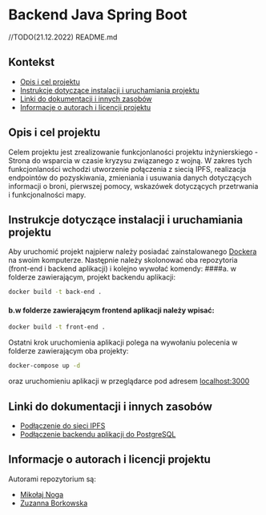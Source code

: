 # Backend Java Spring Boot

//TODO(21.12.2022) README.md 

## Kontekst
* [Opis i cel projektu](#opis-i-cel-projektu)
* [Instrukcje dotyczące instalacji i uruchamiania projektu](#instrukcje-dotyczące-instalacji-i-uruchamiania-projektu)
* [Linki do dokumentacji i innych zasobów](#linki-do-dokumentacji-i-innych-zasobów)
* [Informacje o autorach i licencji projektu](#informacje-o-autorach-i-licencji-projektu)

## Opis i cel projektu
Celem projektu jest zrealizowanie funkcjonlaności projektu inżynierskiego - Strona do wsparcia w czasie kryzysu związanego z wojną.
W zakres tych funkcjonlaności wchodzi utworzenie połączenia z siecią IPFS, realizacja endpointów do pozyskiwania, zmieniania i usuwania danych dotyczących informacji o broni, pierwszej pomocy, wskazówek dotyczących przetrwania i funkcjonalności mapy.

## Instrukcje dotyczące instalacji i uruchamiania projektu
Aby uruchomić projekt najpierw należy posiadać zainstalowanego [Dockera](https://www.docker.com/products/docker-desktop/) na swoim komputerze.
Następnie należy skolonować oba repozytoria (front-end i backend aplikacji) i kolejno wywołać komendy:
####a.  w folderze zawierającym, projekt backendu aplikacji:
```bash
docker build -t back-end .
```
#### b.w folderze zawierającym frontend aplikacji należy wpisać:
```bash
docker build -t front-end .
```
Ostatni krok uruchomienia aplikacji polega na wywołaniu polecenia w folderze zawierającym oba projekty:
```bash
docker-compose up -d
```
oraz uruchomieniu aplikacji w przeglądarce pod adresem [localhost:3000](http://localhost:3000/)

## Linki do dokumentacji i innych zasobów
- [Podłączenie do sieci IPFS](https://github.com/ipfs-shipyard/java-ipfs-http-client)
- [Podłączenie backendu aplikacji do PostgreSQL](https://www.baeldung.com/spring-boot-postgresql-docker)

## Informacje o autorach i licencji projektu
Autorami repozytorium są:
- [Mikołaj Noga](https://github.com/MikolajNoga)
- [Zuzanna Borkowska](https://github.com/ZuZa1235012350)
